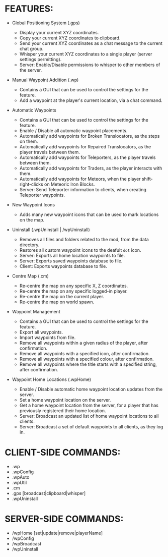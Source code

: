 ﻿# FEATURES:

 - Global Positioning System (.gps)
  
     - Display your current XYZ coordinates.
     - Copy your current XYZ coordinates to clipboard.
     - Send your current XYZ coordinates as a chat message to the current chat group.
     - Whisper your current XYZ coordinates to a single player (server settings permitting).
     - Server: Enable/Disable permissions to whisper to other members of the server.
  
 - Manual Waypoint Addition (.wp)

     - Contains a GUI that can be used to control the settings for the feature.
     - Add a waypoint at the player's current location, via a chat command.

 - Automatic Waypoints

     - Contains a GUI that can be used to control the settings for the feature.
     - Enable / Disable all automatic waypoint placements.
     - Automatically add waypoints for Broken Translocators, as the steps on them.
     - Automatically add waypoints for Repaired Translocators, as the player travels between them.
     - Automatically add waypoints for Teleporters, as the player travels between them.
     - Automatically add waypoints for Traders, as the player interacts with them.
     - Automatically add waypoints for Meteors, when the player shift-right-clicks on Meteoric Iron Blocks.
     - Server: Send Teleporter information to clients, when creating Teleporter waypoints.

 - New Waypoint Icons

     - Adds many new waypoint icons that can be used to mark locations on the map.

 - Uninstall (.wpUninstall | /wpUninstall)

     - Removes all files and folders related to the mod, from the data directory.
     - Restores all custom waypoint icons to the deafult `dot` icon.
     - Server: Exports all home location waypoints to file.
     - Server: Exports saved waypoints database to file.
     - Client: Exports waypoints database to file.

 - Centre Map (.cm)

     - Re-centre the map on any specific X, Z coordinates.
     - Re-centre the map on any specific logged-in player.
     - Re-centre the map on the current player.
     - Re-centre the map on world spawn.

 - Waypoint Management

     - Contains a GUI that can be used to control the settings for the feature.
     - Export all waypoints.
     - Import waypoints from file.
     - Remove all waypoints within a given radius of the player, after confirmation.
     - Remove all waypoints with a specified icon, after confirmation.
     - Remove all waypoints with a specified colour, after confirmation.
     - Remove all waypoints where the title starts with a specified string, after confirmation.
     
 - Waypoint Home Locations (.wpHome)
 
     - Enable / Disable automatic home waypoint location updates from the server.
     - Set a home waypoint location on the server.
     - Get a home waypoint location from the server, for a player that has previously registered their home location.
     - Server: Broadcast an updated list of home waypoint locations to all clients.
     - Server: Broadcast a set of default waypoints to all clients, as they log in.

# CLIENT-SIDE COMMANDS:

 - .wp
 - .wpConfig
 - .wpAuto
 - .wpUtil
 - .cm
 - .gps [broadcast|clipboard|whisper]
 - .wpUninstall

# SERVER-SIDE COMMANDS:

 - /wpHome [set|update|remove|playerName]
 - /wpConfig
 - /wpBroadcast
 - /wpUninstall